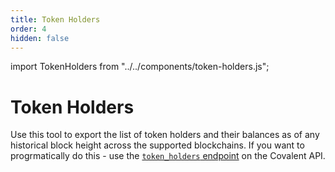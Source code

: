 ```yaml
---
title: Token Holders
order: 4
hidden: false
---
```


import TokenHolders from "../../components/token-holders.js";

# Token Holders

Use this tool to export the list of token holders and their balances as of any historical block height across the supported blockchains. If you want to progrmatically do this - use the [`token_holders` endpoint](https://www.covalenthq.com/docs/api/#get-/v1/{chain_id}/tokens/{address}/token_holders/) on the Covalent API. 
<p>
  <TokenHolders />
</p>
